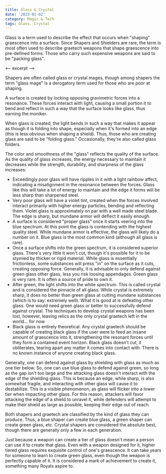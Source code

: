 ```yaml
---
title: Glass & Crystal
date: '2023-01-02'
category: Magic & Tech
tags: Glass, Crystal
---
```


Glass is a term used to describe the effect that occurs when "shaping" graescence into a surface. Since Shapers and Shielders are rare, the term is most often used to describe graetech weapons that shape graescence into pre-defined forms. Those who carry such expensive weapons are said to be "packing glass".

<-- excerpt -->

Shapers are often called glass or crystal mages, though among shapers the term "glass mage" is a derogatory term used for those who are poor at shaping.

A surface is created by locking opposing gravimetric forces into a resonance. These forces interact with light, causing a small portion it to bend and reflect in such a way that the surface looks like glass, thus earning the moniker.

When glass is created, the light bends in such a way that makes it appear as though it is folding into shape, especially when it's formed into an edge (this is less obvious when shaping a shield). Thus, those who are creating glass are said to be "folding glass." Occasionally, they're also called glass folders.

The color and smoothness of the "glass" reflects the quality of the surface. As the quality of glass increases, the energy necessary to maintain it decreases while the strength, durability, and sharpness of the glass increases:

- Exceedingly poor glass will have ripples in it with a light rainbow affect, indicating a misalignment in the resonance between the forces. Glass like this will take a lot of energy to maintain and the edge it forms will be less sharp than sharpened steel.
- Very poor glass will have a violet tint, created when the forces involved interact primarily with higher energy particles, bending and reflecting them. Violet glass is approximately on par with a well made steel blade. The edge is sharp, but mundane armor will deflect it easily enough.
- A surface is considered "proper glass" once it starts veering into the blue spectrum. At this point the glass is contending with the highest quality steel. While mundane armor is effective, the glass will likely do a number on it. Blue glass is the most common kind (although all glass is rare).
- Once a surface shifts into the green spectrum, it is considered superior glass. There's very little it won't cut, though it's possible for it to be stymied by thicker or rigid material. While glass is essentially frictionless, some substances will press "in" on the surface as it cuts, creating opposing force. Generally, it is advisable to only defend against green glass other glass, less you risk loosing appendages. Green glass is very rare. It is often a source of pride to own it.
- After green, the light shifts into the white spectrum. This is called crystal and is considered the pinnacle of all glass. While crystal is extremely sharp, it does no better than green glass at cutting mundane substances (which is to say: extremely well). What it is good at is defeating other glass. One would need green glass or better to successfully defend against crystal. The techniques to develop crystal weapons has been lost, however, leaving relics as the only crystal graetech left in the world... for now.
- Black glass is entirely theoretical. Any crystal graetech should be capable of creating black glass if the user were to feed an insane amount of graescence into it, strengthening the resonant forces until they form a contained event horizon. Black glass doesn't cut, it obliterates, tearing apart any matter it comes into contact with. There is no known instance of anyone creating black glass.

Generally, one can defend against glass by shielding with glass as much as one tier below. So, one can use blue glass to defend against green, so long as the gap isn't too large and the attacking glass doesn't interact with the edge of the shielding glass. This is because an edge, while sharp, is also somewhat fragile, and interacting with other glass will cause it to destabilize. This is a visible phenomenon, as glass will flicker into a lower tier when impacting other glass. For this reason, attackers will favor attacking the edge of a shield to unravel it, while defenders will attempt to make their shield as large as possible, keeping their edge out of reach.

Both shapers and graetech are classified by the kind of glass they can produce. Thus, a blue shaper can create blue glass, a green shaper can create green glass, etc. Crystal shapers are considered the absolute best, though there are generally only a few in each generation.

Just because a weapon can create a tier of glass doesn't mean a person can use it to create that glass. Even with a weapon designed for it, higher tiered glass requires exquisite control of one's graescence. It can take years for someone to learn to create green glass, even though the weapon is perfectly capable of it. It is considered a mark of achievement to create it, something many Royals aspire to.
